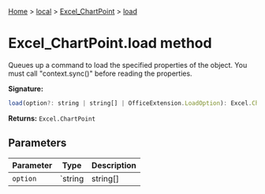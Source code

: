 [Home](./index) &gt; [local](local.md) &gt; [Excel\_ChartPoint](local.excel_chartpoint.md) &gt; [load](local.excel_chartpoint.load.md)

# Excel\_ChartPoint.load method

Queues up a command to load the specified properties of the object. You must call "context.sync()" before reading the properties.

**Signature:**
```javascript
load(option?: string | string[] | OfficeExtension.LoadOption): Excel.ChartPoint;
```
**Returns:** `Excel.ChartPoint`

## Parameters

|  Parameter | Type | Description |
|  --- | --- | --- |
|  `option` | `string | string[] | OfficeExtension.LoadOption` |  |

